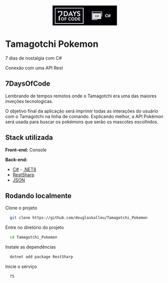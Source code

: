 <p align="center">
  <img src="https://github.com/douglaskalleu/Tamagotchi_Pokemon/blob/master/7daysofcode.png" />
</p>

# Tamagotchi Pokemon

7 dias de nostalgia com C#

Conexão com uma API Rest

## 7DaysOfCode
Lembrando de tempos remotos onde o Tamagotchi era uma das maiores inveções tecnologicas.

O objetivo final da aplicação será imprimir todas as interações do usuário com o Tamagotchi na linha de comando. Explicando melhor, a API Pokémon será usada para buscar os pokémons que serão os mascotes escolhidos.

## Stack utilizada

**Front-end:** Console

**Back-end:** 
- [C#](https://learn.microsoft.com/pt-br/dotnet/) - [.NET8](https://learn.microsoft.com/pt-br/dotnet/core/whats-new/dotnet-8)
- [RestSharp](https://restsharp.dev)
- [JSON](https://developer.mozilla.org/en-US/docs/Glossary/JSON)


## Rodando localmente

Clone o projeto

```bash
  git clone https://github.com/douglaskalleu/Tamagotchi_Pokemon
```

Entre no diretório do projeto

```bash
  cd Tamagotchi_Pokemon
```

Instale as dependências

```bash
  dotnet add package RestSharp
```

Inicie o serviço

```bash
  f5
```

